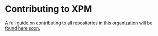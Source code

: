 # Contributing to XPM

[A full guide on contributing to all repositories in this organization will be found here soon.][contributing]

  [contributing]: https://github.com/xanite/xanite/blob/master/CONTRIBUTING.md
